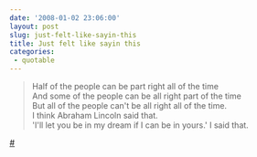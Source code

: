 ```yaml
---
date: '2008-01-02 23:06:00'
layout: post
slug: just-felt-like-sayin-this
title: Just felt like sayin this
categories:
 - quotable
---
```


> Half of the people can be part right all of the time  
> And some of the people can be all right part of the time  
> But all of the people can't be all right all of the time.  
> I think Abraham Lincoln said that.  
> 'I'll let you be in my dream if I can be in yours.' I said that.

[#][1]

   [1]: http://www.songmeanings.net/lyric.php?lid=1103
